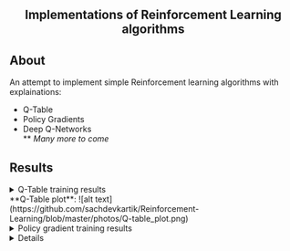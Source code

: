 <h2 align="center">  Implementations of Reinforcement Learning algorithms </h2>

## About
An attempt to implement simple Reinforcement learning algorithms with explainations:
  * Q-Table
  * Policy Gradients
  * Deep Q-Networks <br>
** _Many more to come_
   
## Results
<details>
      <summary> Q-Table training results </summary>
	<br>
	**Training**:
 
 ![alt text](https://github.com/sachdevkartik/Reinforcement-Learning/blob/master/photos/Q-table_results.png)
</details>
**Q-Table plot**:
  ![alt text](https://github.com/sachdevkartik/Reinforcement-Learning/blob/master/photos/Q-table_plot.png)
  
<details>
      <summary> Policy gradient training results </summary>
	<br>
 
 ![alt text](https://github.com/sachdevkartik/Reinforcement-Learning/blob/master/photos/Policy%20gradient_train.png)
</details>

<details>
	
### Deep Q-Networks training results
	<br>
 
 ![alt text](https://github.com/sachdevkartik/Reinforcement-Learning/blob/master/photos/DQN_train.png)
        <br>

## Team members
  * [Aditya Pradhan](https://www.linkedin.com/in/aditya-pradhan-3407b69a/)
  * [Kartik Sachdev](https://github.com/sachdevkartik)
  * [Lennart Mesters](https://www.linkedin.com/in/lennart-mesters-b49873167/)

